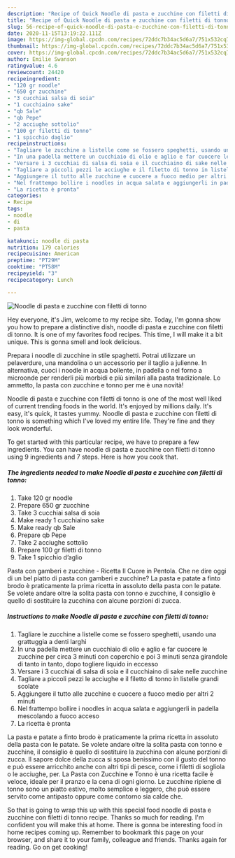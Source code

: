 ```yaml
---
description: "Recipe of Quick Noodle di pasta e zucchine con filetti di tonno"
title: "Recipe of Quick Noodle di pasta e zucchine con filetti di tonno"
slug: 56-recipe-of-quick-noodle-di-pasta-e-zucchine-con-filetti-di-tonno
date: 2020-11-15T13:19:22.111Z
image: https://img-global.cpcdn.com/recipes/72ddc7b34ac5d6a7/751x532cq70/noodle-di-pasta-e-zucchine-con-filetti-di-tonno-recipe-main-photo.jpg
thumbnail: https://img-global.cpcdn.com/recipes/72ddc7b34ac5d6a7/751x532cq70/noodle-di-pasta-e-zucchine-con-filetti-di-tonno-recipe-main-photo.jpg
cover: https://img-global.cpcdn.com/recipes/72ddc7b34ac5d6a7/751x532cq70/noodle-di-pasta-e-zucchine-con-filetti-di-tonno-recipe-main-photo.jpg
author: Emilie Swanson
ratingvalue: 4.6
reviewcount: 24420
recipeingredient:
- "120 gr noodle"
- "650 gr zucchine"
- "3 cucchiai salsa di soia"
- "1 cucchiaino sake"
- "qb Sale"
- "qb Pepe"
- "2 acciughe sottolio"
- "100 gr filetti di tonno"
- "1 spicchio daglio"
recipeinstructions:
- "Tagliare le zucchine a listelle come se fossero speghetti, usando una grattuggia a denti larghi"
- "In una padella mettere un cucchiaio di olio e aglio e far cuocere le zucchine per circa 3 minuti con coperchio e poi 3 minuti senza girandole di tanto in tanto, dopo togliere liquido in eccesso"
- "Versare i 3 cucchiai di salsa di soia e il cucchiaino di sake nelle zucchine"
- "Tagliare a piccoli pezzi le acciughe e il filetto di tonno in listelle grandi scolate"
- "Aggiungere il tutto alle zucchine e cuocere a fuoco medio per altri 2 minuti"
- "Nel frattempo bollire i noodles in acqua salata e aggiungerli in padella mescolando a fuoco acceso"
- "La ricetta è pronta"
categories:
- Recipe
tags:
- noodle
- di
- pasta

katakunci: noodle di pasta 
nutrition: 179 calories
recipecuisine: American
preptime: "PT29M"
cooktime: "PT58M"
recipeyield: "3"
recipecategory: Lunch

---
```



![Noodle di pasta e zucchine con filetti di tonno](https://img-global.cpcdn.com/recipes/72ddc7b34ac5d6a7/751x532cq70/noodle-di-pasta-e-zucchine-con-filetti-di-tonno-recipe-main-photo.jpg)

Hey everyone, it's Jim, welcome to my recipe site. Today, I'm gonna show you how to prepare a distinctive dish, noodle di pasta e zucchine con filetti di tonno. It is one of my favorites food recipes. This time, I will make it a bit unique. This is gonna smell and look delicious.

Prepara i noodle di zucchine in stile spaghetti. Potrai utilizzare un pelaverdure, una mandolina o un accessorio per il taglio a julienne. In alternativa, cuoci i noodle in acqua bollente, in padella o nel forno a microonde per renderli più morbidi e più similari alla pasta tradizionale. Lo ammetto, la pasta con zucchine e tonno per me è una novità!

Noodle di pasta e zucchine con filetti di tonno is one of the most well liked of current trending foods in the world. It's enjoyed by millions daily. It's easy, it's quick, it tastes yummy. Noodle di pasta e zucchine con filetti di tonno is something which I've loved my entire life. They're fine and they look wonderful.


To get started with this particular recipe, we have to prepare a few ingredients. You can have noodle di pasta e zucchine con filetti di tonno using 9 ingredients and 7 steps. Here is how you cook that.

<!--inarticleads1-->

##### The ingredients needed to make Noodle di pasta e zucchine con filetti di tonno:

1. Take 120 gr noodle
1. Prepare 650 gr zucchine
1. Take 3 cucchiai salsa di soia
1. Make ready 1 cucchiaino sake
1. Make ready qb Sale
1. Prepare qb Pepe
1. Take 2 acciughe sottolio
1. Prepare 100 gr filetti di tonno
1. Take 1 spicchio d’aglio


Pasta con gamberi e zucchine - Ricetta Il Cuore in Pentola. Che ne dire oggi di un bel piatto di pasta con gamberi e zucchine? La pasta e patate a finto brodo è praticamente la prima ricetta in assoluto della pasta con le patate. Se volete andare oltre la solita pasta con tonno e zucchine, il consiglio è quello di sostituire la zucchina con alcune porzioni di zucca. 

<!--inarticleads2-->

##### Instructions to make Noodle di pasta e zucchine con filetti di tonno:

1. Tagliare le zucchine a listelle come se fossero speghetti, usando una grattuggia a denti larghi
1. In una padella mettere un cucchiaio di olio e aglio e far cuocere le zucchine per circa 3 minuti con coperchio e poi 3 minuti senza girandole di tanto in tanto, dopo togliere liquido in eccesso
1. Versare i 3 cucchiai di salsa di soia e il cucchiaino di sake nelle zucchine
1. Tagliare a piccoli pezzi le acciughe e il filetto di tonno in listelle grandi scolate
1. Aggiungere il tutto alle zucchine e cuocere a fuoco medio per altri 2 minuti
1. Nel frattempo bollire i noodles in acqua salata e aggiungerli in padella mescolando a fuoco acceso
1. La ricetta è pronta


La pasta e patate a finto brodo è praticamente la prima ricetta in assoluto della pasta con le patate. Se volete andare oltre la solita pasta con tonno e zucchine, il consiglio è quello di sostituire la zucchina con alcune porzioni di zucca. Il sapore dolce della zucca si sposa benissimo con il gusto del tonno e può essere arricchito anche con altri tipi di pesce, come i filetti di sogliola o le acciughe, per. La Pasta con Zucchine e Tonno è una ricetta facile è veloce, ideale per il pranzo e la cena di ogni giorno. Le zucchine ripiene di tonno sono un piatto estivo, molto semplice e leggero, che può essere servito come antipasto oppure come contorno sia calde che. 

So that is going to wrap this up with this special food noodle di pasta e zucchine con filetti di tonno recipe. Thanks so much for reading. I'm confident you will make this at home. There is gonna be interesting food in home recipes coming up. Remember to bookmark this page on your browser, and share it to your family, colleague and friends. Thanks again for reading. Go on get cooking!
